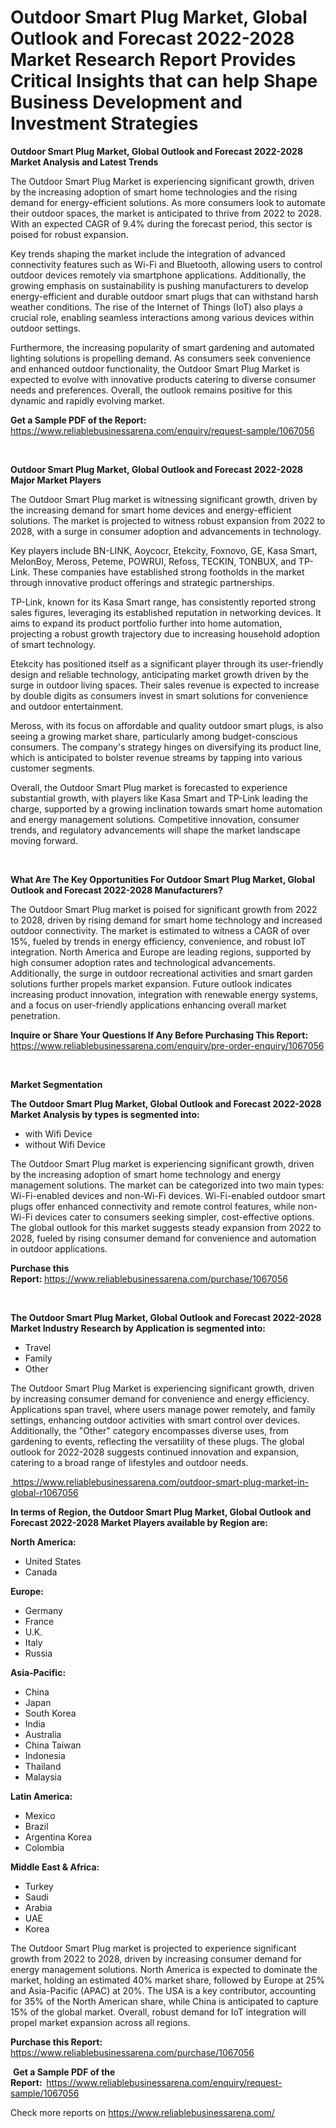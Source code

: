 <p><h1>Outdoor Smart Plug Market, Global Outlook and Forecast 2022-2028 Market Research Report Provides Critical Insights that can help Shape Business Development and Investment Strategies</h1></p><p><strong>Outdoor Smart Plug Market, Global Outlook and Forecast 2022-2028 Market Analysis and Latest Trends</strong></p>
<p><p>The Outdoor Smart Plug Market is experiencing significant growth, driven by the increasing adoption of smart home technologies and the rising demand for energy-efficient solutions. As more consumers look to automate their outdoor spaces, the market is anticipated to thrive from 2022 to 2028. With an expected CAGR of 9.4% during the forecast period, this sector is poised for robust expansion.</p><p>Key trends shaping the market include the integration of advanced connectivity features such as Wi-Fi and Bluetooth, allowing users to control outdoor devices remotely via smartphone applications. Additionally, the growing emphasis on sustainability is pushing manufacturers to develop energy-efficient and durable outdoor smart plugs that can withstand harsh weather conditions. The rise of the Internet of Things (IoT) also plays a crucial role, enabling seamless interactions among various devices within outdoor settings.</p><p>Furthermore, the increasing popularity of smart gardening and automated lighting solutions is propelling demand. As consumers seek convenience and enhanced outdoor functionality, the Outdoor Smart Plug Market is expected to evolve with innovative products catering to diverse consumer needs and preferences. Overall, the outlook remains positive for this dynamic and rapidly evolving market.</p></p>
<p><strong>Get a Sample PDF of the Report:&nbsp;</strong> <a href="https://www.reliablebusinessarena.com/enquiry/request-sample/1067056?utm_campaign=2822&utm_medium=2&utm_source=Github&utm_content=ia&utm_term=21032025&utm_id=outdoor-smart-plug-market-global-outlook-and-forecast-2022-2028">https://www.reliablebusinessarena.com/enquiry/request-sample/1067056</a></p>
<p>&nbsp;</p>
<p><strong>Outdoor Smart Plug Market, Global Outlook and Forecast 2022-2028 Major Market Players</strong></p>
<p><p>The Outdoor Smart Plug market is witnessing significant growth, driven by the increasing demand for smart home devices and energy-efficient solutions. The market is projected to witness robust expansion from 2022 to 2028, with a surge in consumer adoption and advancements in technology.</p><p>Key players include BN-LINK, Aoycocr, Etekcity, Foxnovo, GE, Kasa Smart, MelonBoy, Meross, Peteme, POWRUI, Refoss, TECKIN, TONBUX, and TP-Link. These companies have established strong footholds in the market through innovative product offerings and strategic partnerships.</p><p>TP-Link, known for its Kasa Smart range, has consistently reported strong sales figures, leveraging its established reputation in networking devices. It aims to expand its product portfolio further into home automation, projecting a robust growth trajectory due to increasing household adoption of smart technology.</p><p>Etekcity has positioned itself as a significant player through its user-friendly design and reliable technology, anticipating market growth driven by the surge in outdoor living spaces. Their sales revenue is expected to increase by double digits as consumers invest in smart solutions for convenience and outdoor entertainment.</p><p>Meross, with its focus on affordable and quality outdoor smart plugs, is also seeing a growing market share, particularly among budget-conscious consumers. The company's strategy hinges on diversifying its product line, which is anticipated to bolster revenue streams by tapping into various customer segments.</p><p>Overall, the Outdoor Smart Plug market is forecasted to experience substantial growth, with players like Kasa Smart and TP-Link leading the charge, supported by a growing inclination towards smart home automation and energy management solutions. Competitive innovation, consumer trends, and regulatory advancements will shape the market landscape moving forward.</p></p>
<p>&nbsp;</p>
<p><strong>What Are The Key Opportunities For Outdoor Smart Plug Market, Global Outlook and Forecast 2022-2028 Manufacturers?</strong></p>
<p><p>The Outdoor Smart Plug market is poised for significant growth from 2022 to 2028, driven by rising demand for smart home technology and increased outdoor connectivity. The market is estimated to witness a CAGR of over 15%, fueled by trends in energy efficiency, convenience, and robust IoT integration. North America and Europe are leading regions, supported by high consumer adoption rates and technological advancements. Additionally, the surge in outdoor recreational activities and smart garden solutions further propels market expansion. Future outlook indicates increasing product innovation, integration with renewable energy systems, and a focus on user-friendly applications enhancing overall market penetration.</p></p>
<p><strong>Inquire or Share Your Questions If Any Before Purchasing This Report:</strong> <a href="https://www.reliablebusinessarena.com/enquiry/pre-order-enquiry/1067056?utm_campaign=2822&utm_medium=2&utm_source=Github&utm_content=ia&utm_term=21032025&utm_id=outdoor-smart-plug-market-global-outlook-and-forecast-2022-2028">https://www.reliablebusinessarena.com/enquiry/pre-order-enquiry/1067056</a></p>
<p>&nbsp;</p>
<p><strong>Market Segmentation</strong></p>
<p><strong>The Outdoor Smart Plug Market, Global Outlook and Forecast 2022-2028 Market Analysis by types is segmented into:</strong></p>
<p><ul><li>with Wifi Device</li><li>without Wifi Device</li></ul></p>
<p><p>The Outdoor Smart Plug market is experiencing significant growth, driven by the increasing adoption of smart home technology and energy management solutions. The market can be categorized into two main types: Wi-Fi-enabled devices and non-Wi-Fi devices. Wi-Fi-enabled outdoor smart plugs offer enhanced connectivity and remote control features, while non-Wi-Fi devices cater to consumers seeking simpler, cost-effective options. The global outlook for this market suggests steady expansion from 2022 to 2028, fueled by rising consumer demand for convenience and automation in outdoor applications.</p></p>
<p><strong>Purchase this Report:&nbsp;</strong><a href="https://www.reliablebusinessarena.com/purchase/1067056?utm_campaign=2822&utm_medium=2&utm_source=Github&utm_content=ia&utm_term=21032025&utm_id=outdoor-smart-plug-market-global-outlook-and-forecast-2022-2028">https://www.reliablebusinessarena.com/purchase/1067056</a></p>
<p>&nbsp;</p>
<p><strong>The Outdoor Smart Plug Market, Global Outlook and Forecast 2022-2028 Market Industry Research by Application is segmented into:</strong></p>
<p><ul><li>Travel</li><li>Family</li><li>Other</li></ul></p>
<p><p>The Outdoor Smart Plug Market is experiencing significant growth, driven by increasing consumer demand for convenience and energy efficiency. Applications span travel, where users manage power remotely, and family settings, enhancing outdoor activities with smart control over devices. Additionally, the "Other" category encompasses diverse uses, from gardening to events, reflecting the versatility of these plugs. The global outlook for 2022-2028 suggests continued innovation and expansion, catering to a broad range of lifestyles and outdoor needs.</p></p>
<p><a href="https://www.reliablebusinessarena.com/outdoor-smart-plug-market-in-global-r1067056?utm_campaign=2822&utm_medium=2&utm_source=Github&utm_content=ia&utm_term=21032025&utm_id=outdoor-smart-plug-market-global-outlook-and-forecast-2022-2028">&nbsp;https://www.reliablebusinessarena.com/outdoor-smart-plug-market-in-global-r1067056</a></p>
<p><strong>In terms of Region, the Outdoor Smart Plug Market, Global Outlook and Forecast 2022-2028 Market Players available by Region are:</strong></p>
<p>
    <p> <strong> North America: </strong>
        <ul>
            <li>United States</li>
            <li>Canada</li>
        </ul>
        </p> 
    <p> <strong> Europe: </strong>
        <ul>
            <li>Germany</li>
            <li>France</li>
            <li>U.K.</li>
            <li>Italy</li>
            <li>Russia</li>
        </ul>
        </p> 
    <p> <strong> Asia-Pacific: </strong>
        <ul>
            <li>China</li>
            <li>Japan</li>
            <li>South Korea</li>
            <li>India</li>
            <li>Australia</li>
            <li>China Taiwan</li>
            <li>Indonesia</li>
            <li>Thailand</li>
            <li>Malaysia</li>
        </ul>
        </p> 
    <p> <strong> Latin America: </strong>
        <ul>
            <li>Mexico</li>
            <li>Brazil</li>
            <li>Argentina Korea</li>
            <li>Colombia</li>
        </ul>
        </p> 
    <p> <strong> Middle East & Africa: </strong>
        <ul>
            <li>Turkey</li>
            <li>Saudi</li>
            <li>Arabia</li>
            <li>UAE</li>
            <li>Korea</li>
        </ul>
    </p>
    </p>
<p><p>The Outdoor Smart Plug market is projected to experience significant growth from 2022 to 2028, driven by increasing consumer demand for energy management solutions. North America is expected to dominate the market, holding an estimated 40% market share, followed by Europe at 25% and Asia-Pacific (APAC) at 20%. The USA is a key contributor, accounting for 35% of the North American share, while China is anticipated to capture 15% of the global market. Overall, robust demand for IoT integration will propel market expansion across all regions.</p></p>
<p><strong>Purchase this Report: </strong><a href="https://www.reliablebusinessarena.com/purchase/1067056?utm_campaign=2822&utm_medium=2&utm_source=Github&utm_content=ia&utm_term=21032025&utm_id=outdoor-smart-plug-market-global-outlook-and-forecast-2022-2028">https://www.reliablebusinessarena.com/purchase/1067056</a></p>
<p>&nbsp;<strong>Get a Sample PDF of the Report:&nbsp;&nbsp;</strong><a href="https://www.reliablebusinessarena.com/enquiry/request-sample/1067056?utm_campaign=2822&utm_medium=2&utm_source=Github&utm_content=ia&utm_term=21032025&utm_id=outdoor-smart-plug-market-global-outlook-and-forecast-2022-2028">https://www.reliablebusinessarena.com/enquiry/request-sample/1067056</a></p>
<p><strong></strong></p>
<p>Check more reports on <a href="https://www.reliablebusinessarena.com/?utm_campaign=2822&utm_medium=2&utm_source=Github&utm_content=ia&utm_term=21032025&utm_id=outdoor-smart-plug-market-global-outlook-and-forecast-2022-2028">https://www.reliablebusinessarena.com/</a></p>